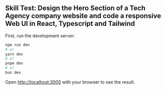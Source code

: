 
## Skill Test: Design the Hero Section of a Tech Agency company website and code a responsive Web UI in React, Typescript and Tailwind 


First, run the development server:

```bash
npm run dev
# or
yarn dev
# or
pnpm dev
# or
bun dev
```

Open [http://localhost:3000](http://localhost:3000) with your browser to see the result.




